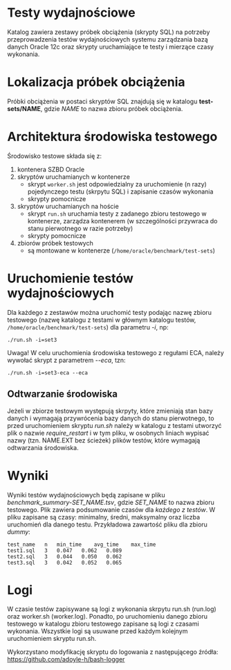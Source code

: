 # Testy wydajnościowe
Katalog zawiera zestawy próbek obciążenia (skrypty SQL) na potrzeby przeprowadzenia
testów wydajnościowych systemu zarządzania bazą danych Oracle 12c oraz skrypty
uruchamiające te testy i mierzące czasy wykonania.

# Lokalizacja próbek obciążenia
Próbki obciążenia w postaci skryptów SQL znajdują się w katalogu **test-sets/NAME**,
gdzie *NAME* to nazwa zbioru próbek obciążenia.

# Architektura środowiska testowego
Środowisko testowe składa się z:
1. kontenera SZBD Oracle
1. skryptów uruchamianych w kontenerze
    - skrypt ```worker.sh``` jest odpowiedzialny za uruchomienie (n razy) pojedynczego
    testu (skrpytu SQL) i zapisanie czasów wykonania
    - skrypty pomocnicze
1. skryptów uruchamianych na hoście
    - skrypt ```run.sh``` uruchamia testy z zadanego zbioru testowego w kontenerze,
    zarządza kontenerem (w szczególności przywraca do stanu pierwotnego w razie
    potrzeby)
    - skrypty pomocnicze
1. zbiorów próbek testowych
    - są montowane w kontenerze (```/home/oracle/benchmark/test-sets```)

# Uruchomienie testów wydajnościowych
Dla każdego z zestawów można uruchomić testy podając nazwę zbioru testowego
(nazwę katalogu z testami w głównym katalogu testów,  ```/home/oracle/benchmark/test-sets```)
dla parametru *-i*, np:
```
./run.sh -i=set3
```

Uwaga! W celu uruchomienia środowiska testowego z regułami ECA, należy wywołać
skrypt z parametrem *--eca*, tzn:
```
./run.sh -i=set3-eca --eca
```


## Odtwarzanie środowiska
Jeżeli w zbiorze testowym występują skrpyty, które zmieniają stan bazy danych
i wymagają przywrócenia bazy danych do stanu pierwotnego, to przed uruchomieniem
skryptu *run.sh* należy w katalogu z testami utworzyć plik o nazwie *require_restart*
i w tym pliku, w osobnych liniach wypisać nazwy (tzn. NAME.EXT bez ścieżek)
plików testów, które wymagają odtwarzania środowiska.

# Wyniki
Wyniki testów wydajnościowych będą zapisane w pliku *benchmark_summary-SET_NAME.tsv*,
gdzie *SET_NAME* to nazwa zbioru testowego. Plik zawiera podsumowanie czasów dla
*każdego z testów*. W pliku zapisane są czasy: minimalny, średni, maksymalny oraz
liczba uruchomień dla danego testu. Przykładowa zawartość pliku dla zbioru *dummy*:
```
test_name	n	min_time	avg_time	max_time
test1.sql	3	0.047	0.062	0.089
test2.sql	3	0.044	0.050	0.062
test3.sql	3	0.042	0.052	0.065
```

# Logi
W czasie testów zapisywane są logi z wykonania skrpytu run.sh (run.log) oraz
worker.sh (worker.log). Ponadto, po uruchomieniu danego zbioru testowego w
katalogu zbioru testowego zapisane są logi z czasami wykonania. Wszystkie logi
są usuwane przed każdym kolejnym uruchomieniem skryptu run.sh.

Wykorzystano modyfikację skryptu do logowania z następującego źródła:
https://github.com/adoyle-h/bash-logger
